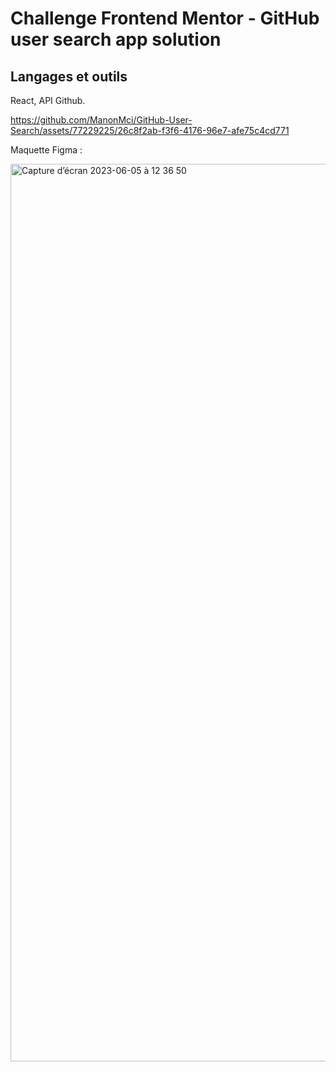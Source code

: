 # Challenge Frontend Mentor - GitHub user search app solution

## Langages et outils
React, API Github. 



https://github.com/ManonMci/GitHub-User-Search/assets/77229225/26c8f2ab-f3f6-4176-96e7-afe75c4cd771




Maquette Figma :

<img width="1436" alt="Capture d’écran 2023-06-05 à 12 36 50" src="https://github.com/ManonMci/GitHub-User-Search/assets/77229225/f360fa31-46c5-49b2-932a-dd42d461009b">
